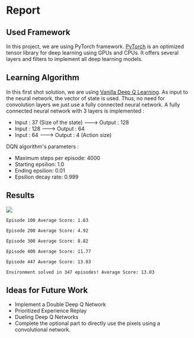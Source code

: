 # Report 
## Used Framework 
In this project, we are using PyTorch framework. [PyTorch](https://pytorch.org/) is an optimized tensor library for deep learning using GPUs and CPUs.
It offers several layers and filters to implement all deep learning models. 

## Learning Algorithm 
In this first shot solution, we are using [Vanilla Deep Q Learning](https://arxiv.org/pdf/1312.5602.pdf). As input to the neural network, the vector of state is used. Thus, no need for convolution layers we just use a fully connected neural network. 
A fully connected neural network with 3 layers is implemented : 
* Input : 37 (Size of the state) ---> Output : 128
* Input : 128 ---> Output : 64
* Input : 64  ---> Output :  4 (Action size)

DQN algorithm's parameters : 
* Maximum steps per episode: 4000
* Starting epsilion: 1.0
* Ending epsilion: 0.01
* Epsilion decay rate: 0.999


## Results 
![](result.png) 
```
Episode 100	Average Score: 1.63

Episode 200	Average Score: 4.92

Episode 300	Average Score: 8.82

Episode 400	Average Score: 11.77

Episode 447	Average Score: 13.03

Environment solved in 347 episodes!	Average Score: 13.03
```

## Ideas for Future Work 
* Implement a Double Deep Q Network 
* Prioritized Experience Replay
* Dueling Deep Q Networks
* Complete the optional part to directly use the pixels using a convolutional network. 
